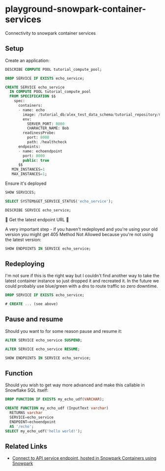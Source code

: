 # playground-snowpark-container-services

Connectivity to snowpark container services

## Setup

Create an application:

```sql
DESCRIBE COMPUTE POOL tutorial_compute_pool;

DROP SERVICE IF EXISTS echo_service;

CREATE SERVICE echo_service
  IN COMPUTE POOL tutorial_compute_pool
  FROM SPECIFICATION $$
    spec:
      containers:
      - name: echo
        image: /tutorial_db/alex_test_data_schema/tutorial_repository/my_echo_service
        env:
          SERVER_PORT: 8000
          CHARACTER_NAME: Bob
        readinessProbe:
          port: 8000
          path: /healthcheck
      endpoints:
      - name: echoendpoint
        port: 8000
        public: true
      $$
   MIN_INSTANCES=1
   MAX_INSTANCES=1;
```

Ensure it's deployed

```sql
SHOW SERVICES;

SELECT SYSTEM$GET_SERVICE_STATUS('echo_service');

DESCRIBE SERVICE echo_service;
```

🚨 Get the latest endpoint URL 🚨

A very important step - if you haven't redeployed and you're using your old version you might get 405 Method Not Allowed because you're not using the latest version:

```sql
SHOW ENDPOINTS IN SERVICE echo_service;
```

## Redeploying

I'm not sure if this is the right way but I couldn't find another way to take the latest container instance so just dropped it and recreated it. In the future we could probably use blue/green with a dns to route traffic so zero downtime.

```sql
DROP SERVICE IF EXISTS echo_service;

# CREATE ... (see above)
```

## Pause and resume

Should you want to for some reason pause and resume it:

```sql
ALTER SERVICE echo_service SUSPEND;

ALTER SERVICE echo_service RESUME;

SHOW ENDPOINTS IN SERVICE echo_service;
```

## Function

Should you wish to get way more advanced and make this callable in Snowflake SQL itself:

```sql
DROP FUNCTION IF EXISTS my_echo_udf(VARCHAR);

CREATE FUNCTION my_echo_udf (InputText varchar)
  RETURNS varchar
  SERVICE=echo_service
  ENDPOINT=echoendpoint
  AS '/echo';
SELECT my_echo_udf('hello world!');
```

## Related Links

- [Connect to API service endpoint, hosted in Snowpark Containers using Snowpark][1]

[1]: https://gist.github.com/sfc-gh-vsekar/4d61024cbd9ad8c7d746bc46d55a6090
